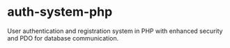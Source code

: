 # auth-system-php
User authentication and registration system in PHP with enhanced security and PDO for database communication.
